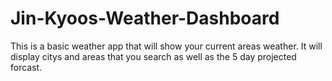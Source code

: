 # Jin-Kyoos-Weather-Dashboard
This is a basic weather app that will show your current areas weather. It will display citys and areas that you search as well as the 5 day projected forcast.